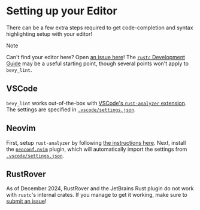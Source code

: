 # Setting up your Editor

There can be a few extra steps required to get code-completion and syntax highlighting setup with your editor!

> [!NOTE]
>
> Can't find your editor here? Open [an issue here][issue tracker]! The [`rustc` Development Guide] may be a useful starting point, though several points won't apply to `bevy_lint`.

[issue tracker]: https://github.com/TheBevyFlock/bevy_cli/issues
[`rustc` Development Guide]: https://rustc-dev-guide.rust-lang.org/building/suggested.html#configuring-rust-analyzer-for-rustc

## VSCode

`bevy_lint` works out-of-the-box with [VSCode's `rust-analyzer` extension]. The settings are specified in [`.vscode/settings.json`].

[VSCode's `rust-analyzer` extension]: https://marketplace.visualstudio.com/items?itemName=rust-lang.rust-analyzer
[`.vscode/settings.json`]: ../../../.vscode/settings.json

## Neovim

First, setup `rust-analyzer` by following [the instructions here][rust-analyzer neovim instructions]. Next, install the [`neoconf.nvim`] plugin, which will automatically import the settings from [`.vscode/settings.json`].

[rust-analyzer neovim instructions]: https://rust-analyzer.github.io/manual.html#vimneovim
[`neoconf.nvim`]: https://github.com/folke/neoconf.nvim/

## RustRover

As of December 2024, RustRover and the JetBrains Rust plugin do not work with `rustc`'s internal crates. If you manage to get it working, make sure to [submit an issue][issue tracker]!
